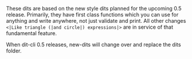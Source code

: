 These dits are based on the new style dits planned for the upcoming 0.5 release.
Primarily, they have first class functions which you can use for anything and write
anywhere, not just validate and print. All other changes
`<|Like triangle (|and circle|) expressions|>` are in service of that fundamental
feature.

When dit-cli 0.5 releases, new-dits will change over and replace the dits folder.
